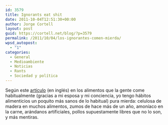 ```yaml
---
id: 3579
title: Ignorants eat shit
date: 2011-10-04T12:51:30+00:00
author: Jorge Cortell
layout: post
guid: https://cortell.net/blog/?p=3579
permalink: /2011/10/04/los-ignorantes-comen-mierda/
wpsd_autopost:
  - "1"
categories:
  - General
  - Medioambiente
  - Noticias
  - Rants
  - Sociedad y polí­tica
---
```

Según este <a title="https://www.cracked.com/article_19433_the-6-most-horrifying-lies-food-industry-feeding-you.html" href="https://www.cracked.com/article_19433_the-6-most-horrifying-lies-food-industry-feeding-you.html" target="_blank">artículo</a> (en inglés) en los alimentos que la gente come habitualmente (gracias a mi esposa y mi conciencia, yo tengo hábitos alimenticios un poquito más sanos de lo habitual) pura mierda: celulosa de madera en muchos alimentos, zumos de hace más de un año, amoníaco en la carne, arándanos artificiales, pollos supuestamente libres que no lo son, y más mentiras.